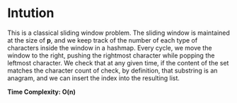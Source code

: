# Intution

This is a classical sliding window problem. The sliding window is maintained at the size of **p**, and we keep track of the number of each type of characters inside the window in a hashmap. Every cycle, we move the window to the right, pushing the rightmost character while popping the leftmost character. We check that at any given time, if the content of the set matches the character count of check, by definition, that substring is an anagram, and we can insert the index into the resulting list.

**Time Complexity: O(n)**
